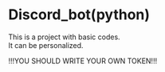 # Discord_bot(python)
This is a project with basic codes.<br>
It can be personalized.

!!!YOU SHOULD WRITE YOUR OWN TOKEN!!!
